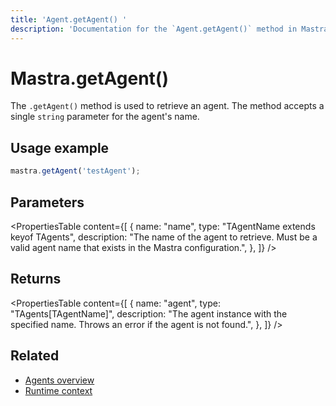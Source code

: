 ```yaml
---
title: 'Agent.getAgent() '
description: 'Documentation for the `Agent.getAgent()` method in Mastra, which retrieves an agent by name.'
---
```


# Mastra.getAgent()

The `.getAgent()` method is used to retrieve an agent. The method accepts a single `string` parameter for the agent's name.

## Usage example

```typescript copy
mastra.getAgent('testAgent');
```

## Parameters

<PropertiesTable
content={[
{
name: "name",
type: "TAgentName extends keyof TAgents",
description: "The name of the agent to retrieve. Must be a valid agent name that exists in the Mastra configuration.",
},
]}
/>

## Returns

<PropertiesTable
content={[
{
name: "agent",
type: "TAgents[TAgentName]",
description: "The agent instance with the specified name. Throws an error if the agent is not found.",
},
]}
/>

## Related

- [Agents overview](/docs/agents/overview)
- [Runtime context](/docs/agents/runtime-context)
